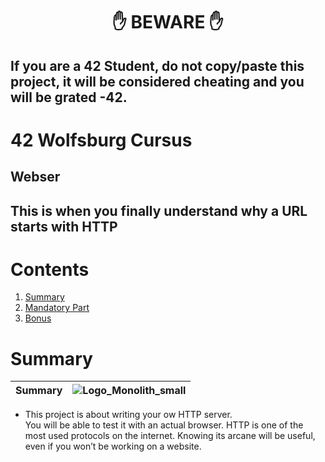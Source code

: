 <h1 align="center">✋ BEWARE ✋</h1>

## If you are a 42 Student, do not copy/paste this project, it will be considered cheating and you will be grated -42.

# 42 Wolfsburg Cursus
## Webser
## This is when you finally understand why a URL starts with HTTP

# Contents

1. [Summary](#summary)
2. [Mandatory Part](#manda)
3. [Bonus](#bonus)

# <a name="summary">Summary</a>

| Summary | ![Logo_Monolith_small](https://user-images.githubusercontent.com/120580537/209333599-dc44418d-8ee7-42b6-8a4a-7ff328778d87.png) |
| ----- | ----- |
* This project is about writing your ow HTTP server.<br />
You will be able to test it with an actual browser.
HTTP is one of the most used protocols on the internet.
Knowing its arcane will be useful, even if you won’t be working on a website.